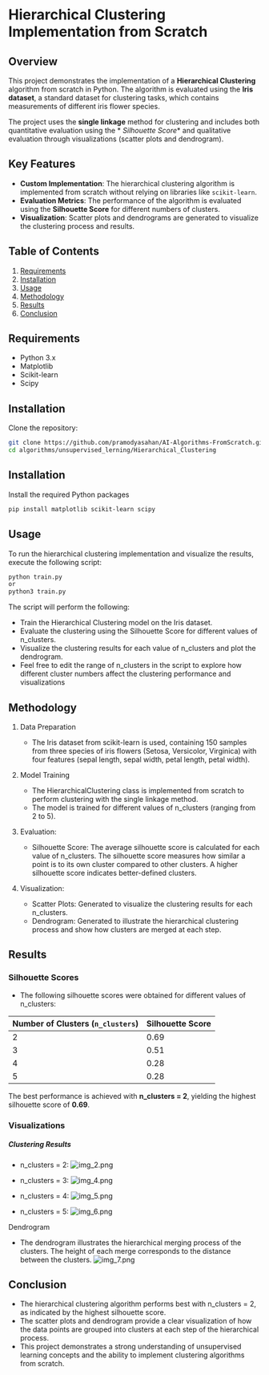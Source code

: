 # Hierarchical Clustering Implementation from Scratch

## Overview

This project demonstrates the implementation of a **Hierarchical Clustering** algorithm from scratch in Python. The
algorithm is evaluated using the **Iris dataset**, a standard dataset for clustering tasks, which contains measurements
of different iris flower species.

The project uses the **single linkage** method for clustering and includes both quantitative evaluation using the *
*Silhouette Score** and qualitative evaluation through visualizations (scatter plots and dendrogram).

## Key Features

- **Custom Implementation**: The hierarchical clustering algorithm is implemented from scratch without relying on
  libraries like `scikit-learn`.
- **Evaluation Metrics**: The performance of the algorithm is evaluated using the **Silhouette Score** for different
  numbers of clusters.
- **Visualization**: Scatter plots and dendrograms are generated to visualize the clustering process and results.

## Table of Contents

1. [Requirements](#requirements)
2. [Installation](#installation)
3. [Usage](#usage)
4. [Methodology](#methodology)
5. [Results](#results)
6. [Conclusion](#conclusion)

## Requirements

- Python 3.x
- Matplotlib
- Scikit-learn
- Scipy

## Installation

Clone the repository:

```bash
git clone https://github.com/pramodyasahan/AI-Algorithms-FromScratch.git
cd algorithms/unsupervised_lerning/Hierarchical_Clustering
```

## Installation

Install the required Python packages

```bash
pip install matplotlib scikit-learn scipy
```

## Usage

To run the hierarchical clustering implementation and visualize the results, execute the following script:

```bash
python train.py
or
python3 train.py
```

The script will perform the following:

- Train the Hierarchical Clustering model on the Iris dataset.
- Evaluate the clustering using the Silhouette Score for different values of n_clusters.
- Visualize the clustering results for each value of n_clusters and plot the dendrogram.
- Feel free to edit the range of n_clusters in the script to explore how different cluster numbers affect the clustering
  performance and visualizations

## Methodology

1. Data Preparation

    - The Iris dataset from scikit-learn is used, containing 150 samples from three species of iris flowers (Setosa,
      Versicolor, Virginica) with four features (sepal length, sepal width, petal length, petal width).
2. Model Training

    - The HierarchicalClustering class is implemented from scratch to perform clustering with the single linkage method.
    - The model is trained for different values of n_clusters (ranging from 2 to 5).
3. Evaluation:

    - Silhouette Score: The average silhouette score is calculated for each value of n_clusters. The silhouette score
      measures how similar a point is to its own cluster compared to other clusters. A higher silhouette score indicates
      better-defined clusters.
4. Visualization:

    - Scatter Plots: Generated to visualize the clustering results for each n_clusters.
    - Dendrogram: Generated to illustrate the hierarchical clustering process and show how clusters are merged at each
      step.

## Results

### Silhouette Scores

- The following silhouette scores were obtained for different values of n_clusters:

| Number of Clusters (`n_clusters`) | Silhouette Score |
|-----------------------------------|------------------|
| 2                                 | 0.69             |
| 3                                 | 0.51             |
| 4                                 | 0.28             |
| 5                                 | 0.28             |

The best performance is achieved with **n_clusters = 2**, yielding the highest silhouette score of **0.69**.

### Visualizations

##### Clustering Results

- n_clusters = 2:
  ![img_2.png](plot_images/img_2.png)

- n_clusters = 3:
  ![img_4.png](plot_images/img_4.png)

- n_clusters = 4:
  ![img_5.png](plot_images/img_5.png)

- n_clusters = 5:
  ![img_6.png](plot_images/img_6.png)

Dendrogram

- The dendrogram illustrates the hierarchical merging process of the clusters. The height of each merge corresponds to
  the distance between the clusters.
  ![img_7.png](plot_images/img_7.png)

## Conclusion

- The hierarchical clustering algorithm performs best with n_clusters = 2, as indicated by the highest silhouette score.
- The scatter plots and dendrogram provide a clear visualization of how the data points are grouped into clusters at
  each step of the hierarchical process.
- This project demonstrates a strong understanding of unsupervised learning concepts and the ability to implement
  clustering algorithms from scratch.